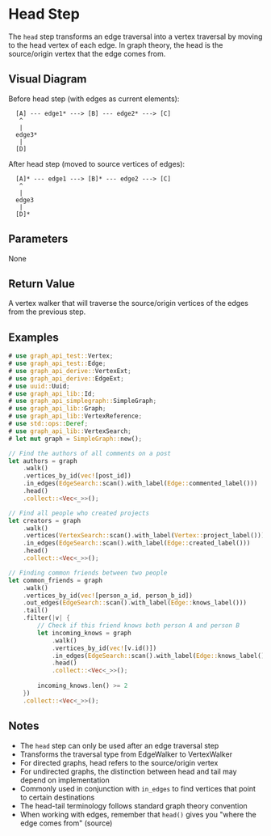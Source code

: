 # Head Step

The `head` step transforms an edge traversal into a vertex traversal by moving to the head vertex of each edge. In graph theory, the head is the source/origin vertex that the edge comes from.

## Visual Diagram

Before head step (with edges as current elements):
```text
  [A] --- edge1* ---> [B] --- edge2* ---> [C]  
   ^                                         
   |                                         
  edge3*                                       
   |                                         
  [D]                                        
```

After head step (moved to source vertices of edges):
```text
  [A]* --- edge1 ---> [B]* --- edge2 ---> [C]  
   ^                                         
   |                                         
  edge3                                       
   |                                         
  [D]*                                        
```

## Parameters

None

## Return Value

A vertex walker that will traverse the source/origin vertices of the edges from the previous step.

## Examples

```rust
# use graph_api_test::Vertex;
# use graph_api_test::Edge;
# use graph_api_derive::VertexExt;
# use graph_api_derive::EdgeExt;
# use uuid::Uuid;
# use graph_api_lib::Id;
# use graph_api_simplegraph::SimpleGraph;
# use graph_api_lib::Graph;
# use graph_api_lib::VertexReference;
# use std::ops::Deref;
# use graph_api_lib::VertexSearch;
# let mut graph = SimpleGraph::new();

// Find the authors of all comments on a post
let authors = graph
    .walk()
    .vertices_by_id(vec![post_id])
    .in_edges(EdgeSearch::scan().with_label(Edge::commented_label()))
    .head()
    .collect::<Vec<_>>();

// Find all people who created projects
let creators = graph
    .walk()
    .vertices(VertexSearch::scan().with_label(Vertex::project_label()))
    .in_edges(EdgeSearch::scan().with_label(Edge::created_label()))
    .head()
    .collect::<Vec<_>>();

// Finding common friends between two people
let common_friends = graph
    .walk()
    .vertices_by_id(vec![person_a_id, person_b_id])
    .out_edges(EdgeSearch::scan().with_label(Edge::knows_label()))
    .tail()
    .filter(|v| {
        // Check if this friend knows both person A and person B
        let incoming_knows = graph
            .walk()
            .vertices_by_id(vec![v.id()])
            .in_edges(EdgeSearch::scan().with_label(Edge::knows_label()))
            .head()
            .collect::<Vec<_>>();
        
        incoming_knows.len() >= 2
    })
    .collect::<Vec<_>>();
```

## Notes

- The `head` step can only be used after an edge traversal step
- Transforms the traversal type from EdgeWalker to VertexWalker
- For directed graphs, head refers to the source/origin vertex
- For undirected graphs, the distinction between head and tail may depend on implementation
- Commonly used in conjunction with `in_edges` to find vertices that point to certain destinations
- The head-tail terminology follows standard graph theory convention
- When working with edges, remember that `head()` gives you "where the edge comes from" (source)
